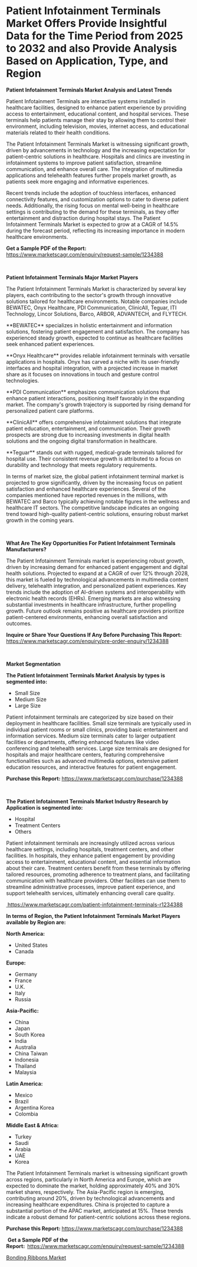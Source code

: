 <p><h1>Patient Infotainment Terminals Market Offers Provide Insightful Data for the Time Period from 2025 to 2032 and also Provide Analysis Based on Application, Type, and Region</h1></p><p><strong>Patient Infotainment Terminals Market Analysis and Latest Trends</strong></p>
<p><p>Patient Infotainment Terminals are interactive systems installed in healthcare facilities, designed to enhance patient experience by providing access to entertainment, educational content, and hospital services. These terminals help patients manage their stay by allowing them to control their environment, including television, movies, internet access, and educational materials related to their health conditions.</p><p>The Patient Infotainment Terminals Market is witnessing significant growth, driven by advancements in technology and the increasing expectation for patient-centric solutions in healthcare. Hospitals and clinics are investing in infotainment systems to improve patient satisfaction, streamline communication, and enhance overall care. The integration of multimedia applications and telehealth features further propels market growth, as patients seek more engaging and informative experiences.</p><p>Recent trends include the adoption of touchless interfaces, enhanced connectivity features, and customization options to cater to diverse patient needs. Additionally, the rising focus on mental well-being in healthcare settings is contributing to the demand for these terminals, as they offer entertainment and distraction during hospital stays. The Patient Infotainment Terminals Market is expected to grow at a CAGR of 14.5% during the forecast period, reflecting its increasing importance in modern healthcare environments.</p></p>
<p><strong>Get a Sample PDF of the Report:&nbsp;</strong> <a href="https://www.marketscagr.com/enquiry/request-sample/1234388?utm_campaign=3019&utm_medium=2&utm_source=Github&utm_content=ia&utm_term=08032025&utm_id=patient-infotainment-terminals">https://www.marketscagr.com/enquiry/request-sample/1234388</a></p>
<p>&nbsp;</p>
<p><strong>Patient Infotainment Terminals Major Market Players</strong></p>
<p><p>The Patient Infotainment Terminals Market is characterized by several key players, each contributing to the sector's growth through innovative solutions tailored for healthcare environments. Notable companies include BEWATEC, Onyx Healthcare, PDI Communication, ClinicAll, Teguar, ITI Technology, Lincor Solutions, Barco, ARBOR, ADVANTECH, and FLYTECH.</p><p>**BEWATEC** specializes in holistic entertainment and information solutions, fostering patient engagement and satisfaction. The company has experienced steady growth, expected to continue as healthcare facilities seek enhanced patient experiences.</p><p>**Onyx Healthcare** provides reliable infotainment terminals with versatile applications in hospitals. Onyx has carved a niche with its user-friendly interfaces and hospital integration, with a projected increase in market share as it focuses on innovations in touch and gesture control technologies.</p><p>**PDI Communication** emphasizes communication solutions that enhance patient interactions, positioning itself favorably in the expanding market. The company's growth trajectory is supported by rising demand for personalized patient care platforms.</p><p>**ClinicAll** offers comprehensive infotainment solutions that integrate patient education, entertainment, and communication. Their growth prospects are strong due to increasing investments in digital health solutions and the ongoing digital transformation in healthcare.</p><p>**Teguar** stands out with rugged, medical-grade terminals tailored for hospital use. Their consistent revenue growth is attributed to a focus on durability and technology that meets regulatory requirements.</p><p>In terms of market size, the global patient infotainment terminal market is projected to grow significantly, driven by the increasing focus on patient satisfaction and enhanced healthcare experiences. Several of the companies mentioned have reported revenues in the millions, with BEWATEC and Barco typically achieving notable figures in the wellness and healthcare IT sectors. The competitive landscape indicates an ongoing trend toward high-quality patient-centric solutions, ensuring robust market growth in the coming years.</p></p>
<p>&nbsp;</p>
<p><strong>What Are The Key Opportunities For Patient Infotainment Terminals Manufacturers?</strong></p>
<p><p>The Patient Infotainment Terminals market is experiencing robust growth, driven by increasing demand for enhanced patient engagement and digital health solutions. Projected to expand at a CAGR of over 12% through 2028, this market is fueled by technological advancements in multimedia content delivery, telehealth integration, and personalized patient experiences. Key trends include the adoption of AI-driven systems and interoperability with electronic health records (EHRs). Emerging markets are also witnessing substantial investments in healthcare infrastructure, further propelling growth. Future outlook remains positive as healthcare providers prioritize patient-centered environments, enhancing overall satisfaction and outcomes.</p></p>
<p><strong>Inquire or Share Your Questions If Any Before Purchasing This Report:</strong> <a href="https://www.marketscagr.com/enquiry/pre-order-enquiry/1234388?utm_campaign=3019&utm_medium=2&utm_source=Github&utm_content=ia&utm_term=08032025&utm_id=patient-infotainment-terminals">https://www.marketscagr.com/enquiry/pre-order-enquiry/1234388</a></p>
<p>&nbsp;</p>
<p><strong>Market Segmentation</strong></p>
<p><strong>The Patient Infotainment Terminals Market Analysis by types is segmented into:</strong></p>
<p><ul><li>Small Size</li><li>Medium Size</li><li>Large Size</li></ul></p>
<p><p>Patient infotainment terminals are categorized by size based on their deployment in healthcare facilities. Small size terminals are typically used in individual patient rooms or small clinics, providing basic entertainment and information services. Medium size terminals cater to larger outpatient facilities or departments, offering enhanced features like video conferencing and telehealth services. Large size terminals are designed for hospitals and major healthcare centers, featuring comprehensive functionalities such as advanced multimedia options, extensive patient education resources, and interactive features for patient engagement.</p></p>
<p><strong>Purchase this Report:&nbsp;</strong><a href="https://www.marketscagr.com/purchase/1234388?utm_campaign=3019&utm_medium=2&utm_source=Github&utm_content=ia&utm_term=08032025&utm_id=patient-infotainment-terminals">https://www.marketscagr.com/purchase/1234388</a></p>
<p>&nbsp;</p>
<p><strong>The Patient Infotainment Terminals Market Industry Research by Application is segmented into:</strong></p>
<p><ul><li>Hospital</li><li>Treatment Centers</li><li>Others</li></ul></p>
<p><p>Patient infotainment terminals are increasingly utilized across various healthcare settings, including hospitals, treatment centers, and other facilities. In hospitals, they enhance patient engagement by providing access to entertainment, educational content, and essential information about their care. Treatment centers benefit from these terminals by offering tailored resources, promoting adherence to treatment plans, and facilitating communication with healthcare providers. Other facilities can use them to streamline administrative processes, improve patient experience, and support telehealth services, ultimately enhancing overall care quality.</p></p>
<p><a href="https://www.marketscagr.com/patient-infotainment-terminals-r1234388?utm_campaign=3019&utm_medium=2&utm_source=Github&utm_content=ia&utm_term=08032025&utm_id=patient-infotainment-terminals">&nbsp;https://www.marketscagr.com/patient-infotainment-terminals-r1234388</a></p>
<p><strong>In terms of Region, the Patient Infotainment Terminals Market Players available by Region are:</strong></p>
<p>
    <p> <strong> North America: </strong>
        <ul>
            <li>United States</li>
            <li>Canada</li>
        </ul>
        </p> 
    <p> <strong> Europe: </strong>
        <ul>
            <li>Germany</li>
            <li>France</li>
            <li>U.K.</li>
            <li>Italy</li>
            <li>Russia</li>
        </ul>
        </p> 
    <p> <strong> Asia-Pacific: </strong>
        <ul>
            <li>China</li>
            <li>Japan</li>
            <li>South Korea</li>
            <li>India</li>
            <li>Australia</li>
            <li>China Taiwan</li>
            <li>Indonesia</li>
            <li>Thailand</li>
            <li>Malaysia</li>
        </ul>
        </p> 
    <p> <strong> Latin America: </strong>
        <ul>
            <li>Mexico</li>
            <li>Brazil</li>
            <li>Argentina Korea</li>
            <li>Colombia</li>
        </ul>
        </p> 
    <p> <strong> Middle East & Africa: </strong>
        <ul>
            <li>Turkey</li>
            <li>Saudi</li>
            <li>Arabia</li>
            <li>UAE</li>
            <li>Korea</li>
        </ul>
    </p>
    </p>
<p><p>The Patient Infotainment Terminals market is witnessing significant growth across regions, particularly in North America and Europe, which are expected to dominate the market, holding approximately 40% and 30% market shares, respectively. The Asia-Pacific region is emerging, contributing around 20%, driven by technological advancements and increasing healthcare expenditures. China is projected to capture a substantial portion of the APAC market, anticipated at 15%. These trends indicate a robust demand for patient-centric solutions across these regions.</p></p>
<p><strong>Purchase this Report: </strong><a href="https://www.marketscagr.com/purchase/1234388?utm_campaign=3019&utm_medium=2&utm_source=Github&utm_content=ia&utm_term=08032025&utm_id=patient-infotainment-terminals">https://www.marketscagr.com/purchase/1234388</a></p>
<p>&nbsp;<strong>Get a Sample PDF of the Report:&nbsp;&nbsp;</strong><a href="https://www.marketscagr.com/enquiry/request-sample/1234388?utm_campaign=3019&utm_medium=2&utm_source=Github&utm_content=ia&utm_term=08032025&utm_id=patient-infotainment-terminals">https://www.marketscagr.com/enquiry/request-sample/1234388</a></p>
<p><strong></strong></p>
<p><p><a href="https://github.com/vilehoaguy/Market-Research-Report-List-1/blob/main/bonding-ribbons-market.md?utm_campaign=3019&utm_medium=2&utm_source=Github&utm_content=ia&utm_term=08032025&utm_id=patient-infotainment-terminals">Bonding Ribbons Market</a></p></p>